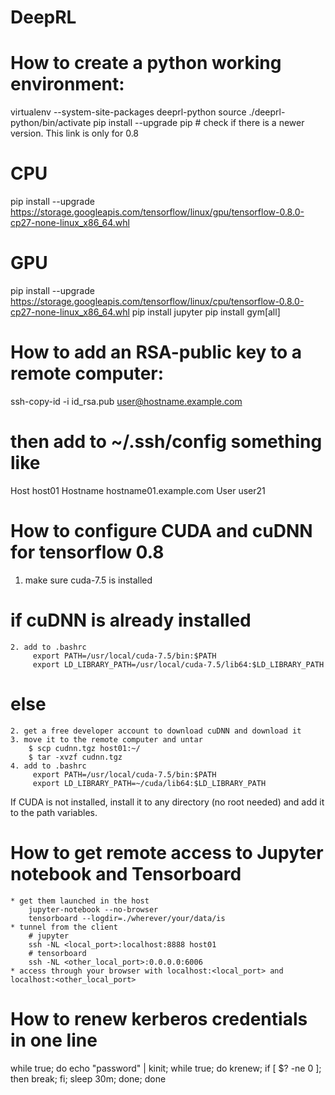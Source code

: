 # DeepRL


# How to create a python working environment:
virtualenv --system-site-packages deeprl-python
source ./deeprl-python/bin/activate
pip install --upgrade pip
	# check if there is a newer version. This link is only for 0.8
# CPU
pip install --upgrade https://storage.googleapis.com/tensorflow/linux/gpu/tensorflow-0.8.0-cp27-none-linux_x86_64.whl
# GPU
pip install --upgrade https://storage.googleapis.com/tensorflow/linux/cpu/tensorflow-0.8.0-cp27-none-linux_x86_64.whl
pip install jupyter
pip install gym[all]


# How to add an RSA-public key to a remote computer:

ssh-copy-id -i id_rsa.pub user@hostname.example.com
# then add to ~/.ssh/config something like
Host host01
	Hostname hostname01.example.com
	User user21


# How to configure CUDA and cuDNN for tensorflow 0.8
1. make sure cuda-7.5 is installed
# if cuDNN is already installed
	2. add to .bashrc
		 export PATH=/usr/local/cuda-7.5/bin:$PATH
		 export LD_LIBRARY_PATH=/usr/local/cuda-7.5/lib64:$LD_LIBRARY_PATH
# else
	2. get a free developer account to download cuDNN and download it
	3. move it to the remote computer and untar
		$ scp cudnn.tgz host01:~/
		$ tar -xvzf cudnn.tgz
	4. add to .bashrc
		 export PATH=/usr/local/cuda-7.5/bin:$PATH
		 export LD_LIBRARY_PATH=~/cuda/lib64:$LD_LIBRARY_PATH
If CUDA is not installed, install it to any directory (no root needed) and add it to the path variables.


# How to get remote access to Jupyter notebook and Tensorboard
	* get them launched in the host
		jupyter-notebook --no-browser
		tensorboard --logdir=./wherever/your/data/is
	* tunnel from the client
		# jupyter
		ssh -NL <local_port>:localhost:8888 host01
		# tensorboard
		ssh -NL <other_local_port>:0.0.0.0:6006
	* access through your browser with localhost:<local_port> and localhost:<other_local_port>

# How to renew kerberos credentials in one line
while true; do echo "password" | kinit; while true; do krenew; if [ $? -ne 0 ]; then break; fi; sleep 30m; done; done
